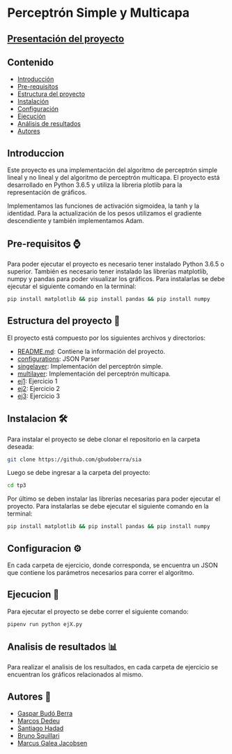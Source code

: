 # Perceptrón Simple y Multicapa
## [Presentación del proyecto](https://docs.google.com/presentation/d/1K7EQ9cbz-ziHh36JeA4BRDA0cQq3TYcE63AE4JNWVsk/edit#slide=id.g22e6deed11b_1_56)
## Contenido
 - [Introducción](#introduccion)
 - [Pre-requisitos](#pre-requisitos-)
 - [Estructura del proyecto](#estructura-del-proyecto-)
 - [Instalación](#instalacion-)
 - [Configuración](#configuracion-)
 - [Ejecución](#ejecucion-)
 - [Análisis de resultados](#analisis-de-resultados-)
 - [Autores](#autores-)

## Introduccion
Este proyecto es una implementación del algoritmo de perceptrón simple lineal y no lineal y del algoritmo de perceptrón multicapa.
El proyecto está desarrollado en Python 3.6.5 y utiliza la libreria plotlib para la representación de gráficos.

Implementamos las funciones de activación sigmoidea,  la tanh y la identidad.  Para la actualización de los pesos utilizamos el gradiente descendiente y también implementamos Adam. 
## Pre-requisitos ⌚
Para poder ejecutar el proyecto es necesario tener instalado Python 3.6.5 o superior. También es necesario tener 
instalado las librerías matplotlib, numpy y pandas para poder visualizar los gráficos. Para instalarlas se debe ejecutar 
el siguiente comando en la terminal:
```bash
pip install matplotlib && pip install pandas && pip install numpy
```

## Estructura del proyecto 🧱
El proyecto está compuesto por los siguientes archivos y directorios:
 - [README.md](README.md): Contiene la información del proyecto.
 - [configurations](configurations): JSON Parser
 - [singelayer](singlelayer): Implementación del perceptrón simple.
 - [multilayer](multilayer): Implementación del perceptrón multicapa.
 - [ej1](ej1): Ejercicio 1
 - [ej2](ej2): Ejercicio 2
 - [ej3](ej3): Ejercicio 3


## Instalacion 🛠️
Para instalar el proyecto se debe clonar el repositorio en la carpeta deseada:
```bash
git clone https://github.com/gbudoberra/sia
```
Luego se debe ingresar a la carpeta del proyecto:
```bash
cd tp3
```
Por último se deben instalar las librerías necesarias para poder ejecutar el proyecto. Para instalarlas se debe ejecutar el siguiente comando en la terminal:
```bash
pip install matplotlib && pip install pandas && pip install numpy
```

## Configuracion ⚙️
En cada carpeta de ejercicio, donde corresponda, se encuentra un JSON que contiene los parámetros necesarios para correr el algoritmo. 

## Ejecucion 🚀
Para ejecutar el proyecto se debe correr el siguiente comando:
```bash
pipenv run python ejX.py
```
## Analisis de resultados 📊
Para realizar el analisis de los resultados, en cada carpeta de ejercicio se encuentran los gráficos relacionados al mismo.

## Autores 💭
 - [Gaspar Budó Berra](https://github.com/gbudoberra)
 - [Marcos Dedeu](https://github.com/mdedeu)
 - [Santiago Hadad](https://github.com/shadad00)
 - [Bruno Squillari](https://github.com/bsquillari)
 - [Marcus Galea Jacobsen](https://github.com/MarcusGalea)
